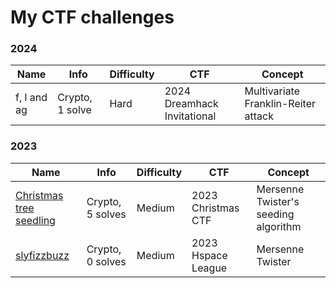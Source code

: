 # My CTF challenges

### 2024

|Name|Info|Difficulty|CTF|Concept|
|---|---|---|---|---|
|f, l and ag|Crypto, 1 solve|Hard|2024 Dreamhack Invitational|Multivariate Franklin-Reiter attack|


### 2023

|Name|Info|Difficulty|CTF|Concept|
|---|---|---|---|---|
|[Christmas tree seedling](http://soon.haari.me/haarime/christmas_tree_seedling/)|Crypto, 5 solves|Medium|2023 Christmas CTF|Mersenne Twister's seeding algorithm|
|[slyfizzbuzz](https://soon.haari.me/haarime/slyfizzbuzz/)|Crypto, 0 solves|Medium|2023 Hspace League|Mersenne Twister|
